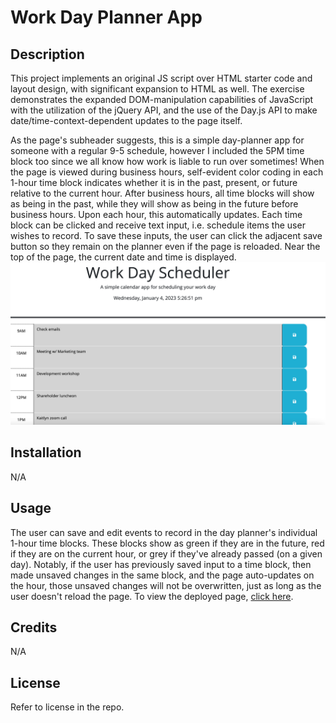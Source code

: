 # Work Day Planner App

## Description

This project implements an original JS script over HTML starter code and layout design, with significant expansion to HTML as well. The exercise demonstrates the expanded DOM-manipulation capabilities of JavaScript with the utilization of the jQuery API, and the use of the Day.js API to make date/time-context-dependent updates to the page itself.

As the page's subheader suggests, this is a simple day-planner app for someone with a regular 9-5 schedule, however I included the 5PM time block too since we all know how work is liable to run over sometimes! When the page is viewed during business hours, self-evident color coding in each 1-hour time block indicates whether it is in the past, present, or future relative to the current hour. After business hours, all time blocks will show as being in the past, while they will show as being in the future before business hours. Upon each hour, this automatically updates. Each time block can be clicked and receive text input, i.e. schedule items the user wishes to record. To save these inputs, the user can click the adjacent save button so they remain on the planner even if the page is reloaded. Near the top of the page, the current date and time is displayed. ![Sample screenshot of deployed site](./Assets/images/sample.png)

## Installation

N/A

## Usage

The user can save and edit events to record in the day planner's individual 1-hour time blocks. These blocks show as green if they are in the future, red if they are on the current hour, or grey if they've already passed (on a given day). Notably, if the user has previously saved input to a time block, then made unsaved changes in the same block, and the page auto-updates on the hour, those unsaved changes will not be overwritten, just as long as the user doesn't reload the page. To view the deployed page, [click here](https://altavada.github.io/day-planner-app/).

## Credits

N/A

## License

Refer to license in the repo.
